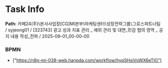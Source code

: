 # Task Info

**Path:** 카페24(주)\본사사업장\[CG]MI본부\마케팅센터\성장전략그룹\그로스파트너팀 / syjeong01 / [323743] 광고 성과 지표 관리 _ 예외 관리 및 대면_민감 협의 영역 _ 공지 내용 작성_전파 / 2025-09-01_00-00-00

### BPMN
- ["https://n8n-mi-038-web.hanpda.com/workflow/hyqSHsiVoWX6eTlG"]


